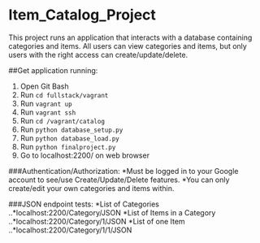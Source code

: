 # Item_Catalog_Project
This project runs an application that interacts with a database containing categories and items. All users can view categories and items, but only users with the right access can create/update/delete.

##Get application running:
1. Open Git Bash
2. Run ```cd fullstack/vagrant```
3. Run ```vagrant up```
4. Run ```vagrant ssh```
5. Run ```cd /vagrant/catalog```
6. Run ```python database_setup.py```
7. Run ```python database_load.py```
8. Run ```python finalproject.py```
9. Go to localhost:2200/ on web browser

###Authentication/Authorization:
*Must be logged in to your Google account to see/use Create/Update/Delete features.
*You can only create/edit your own categories and items within.

###JSON endpoint tests:
*List of Categories
..*localhost:2200/Category/JSON
*List of Items in a Category
..*localhost:2200/Category/1/JSON
*List of one Item
..*localhost:2200/Category/1/1/JSON
